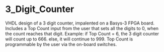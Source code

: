 # 3_Digit_Counter
VHDL design of a 3 digit counter, impalented on a Basys-3 FPGA board. Includes a Top Count input from the user that sets all the digits to 0, when the count reaches that digit. Example: if Top Count = 6, the 3 digit counter will count up to 666. else, it will continue to 999. Top Count is programmable by the user via the on-board switches.
